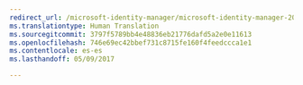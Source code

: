 ```yaml
---
redirect_url: /microsoft-identity-manager/microsoft-identity-manager-2016-upgrade-from-fim-2010-r2
ms.translationtype: Human Translation
ms.sourcegitcommit: 3797f5789bb4e48836eb21776dafd5a2e0e11613
ms.openlocfilehash: 746e69ec42bbef731c8715fe160f4feedccca1e1
ms.contentlocale: es-es
ms.lasthandoff: 05/09/2017

---
```


